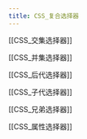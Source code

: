 ```yaml
---
title: CSS_复合选择器
---
```

[[CSS_交集选择器]] 

[[CSS_并集选择器]] 

[[CSS_后代选择器]] 

[[CSS_子代选择器]] 

[[CSS_兄弟选择器]] 

[[CSS_属性选择器]] 
